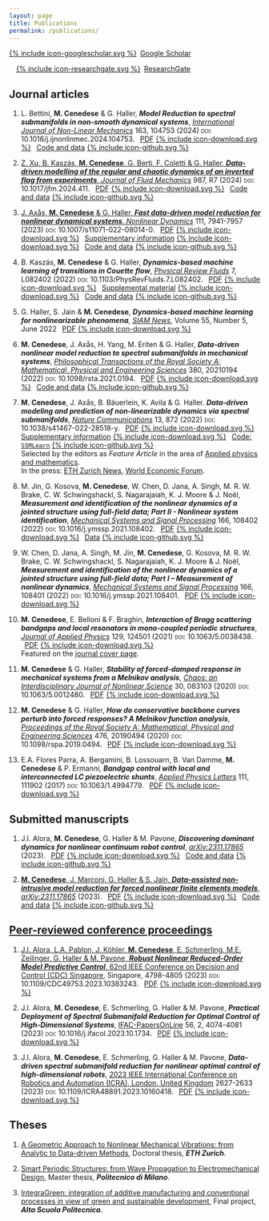 ```yaml
---
layout: page
title: Publications
permalink: /publications/
---
```


<p><a href="https://scholar.google.com/citations?user=5sEbfHEAAAAJ&hl=en"><span style=';margin-right:.5em' class="icon icon--googlescholar">{% include icon-googlescholar.svg %}</span>Google Scholar</a>

<a href="https://www.researchgate.net/profile/Mattia-Cenedese"><span style='margin-left:1em;margin-right:.5em' class="icon icon--researchgate">{% include icon-researchgate.svg %}</span>ResearchGate</a>
</p>

## Journal articles

1. L. Bettini, **M. Cenedese** & G. Haller, ***Model Reduction to spectral submanifolds in non-smooth dynamical systems***, [*International Journal of Non-Linear Mechanics*](https://doi.org/10.1016/j.ijnonlinmec.2024.104753) 163, 104753 (2024) <span style="font-variant:small-caps;">doi</span>: 10.1016/j.ijnonlinmec.2024.104753. <a style='margin-left:.5em' href="https://www.georgehaller.com/reprints/smooth_dyn_systems.pdf">PDF<span style='margin-left:.3em;margin-right:.5em' class="icon icon--download">{% include icon-download.svg %}</span></a> <a href="https://github.com/haller-group/SSMLearn/tree/main/miscellaneous/nonsmoothSSM">Code and data<span style='margin-left:.3em;margin-right:.5em' class="icon icon--download">{% include icon-github.svg %}

2. Z. Xu, B. Kaszás, **M. Cenedese**, G. Berti, F. Coletti & G. Haller, ***Data-driven modelling of the regular and chaotic dynamics of an inverted flag from experiments***, [*Journal of Fluid Mechanics*](https://doi.org/10.1017/jfm.2024.411) 987, R7 (2024) <span style="font-variant:small-caps;">doi</span>: 10.1017/jfm.2024.411. <a style='margin-left:.5em' href="https://www.georgehaller.com/reprints/inverted_flag_experiments.pdf">PDF<span style='margin-left:.3em;margin-right:.5em' class="icon icon--download">{% include icon-download.svg %}</span></a> <a href="https://github.com/haller-group/SSMLearn/tree/main/examples/invertedflag">Code and data<span style='margin-left:.3em;margin-right:.5em' class="icon icon--download">{% include icon-github.svg %}

3. J. Axås, **M. Cenedese** & G. Haller, ***Fast data-driven model reduction for nonlinear dynamical systems***, [*Nonlinear Dynamics*](https://doi.org/10.1007/s11071-022-08014-0) 111, 7941-7957 (2023) <span style="font-variant:small-caps;">doi</span>: 10.1007/s11071-022-08014-0. <a style='margin-left:.5em' href="https://link.springer.com/content/pdf/10.1007/s11071-022-08014-0.pdf">PDF<span style='margin-left:.3em;margin-right:.5em' class="icon icon--download">{% include icon-download.svg %}</span></a> <a href="https://link.springer.com/article/10.1007/s11071-022-08014-0#Sec16">Supplementary information<span style='margin-left:.3em;margin-right:.5em' class="icon icon--download">{% include icon-download.svg %}</span></a> <a href="https://github.com/haller-group/SSMLearn/tree/main/fastSSM">Code and data<span style='margin-left:.3em;margin-right:.5em' class="icon icon--download">{% include icon-github.svg %}</span></a>

4. B. Kaszás, **M. Cenedese** & G. Haller, ***Dynamics-based machine learning of transitions in Couette flow***, [*Physical Review Fluids*](https://doi.org/10.1103/PhysRevFluids.7.L082402) 7, L082402 (2022) <span style="font-variant:small-caps;">doi</span>: 10.1103/PhysRevFluids.7.L082402. <a style='margin-left:.5em' href="http://www.georgehaller.com/reprints/dynamicsbasedmachinelearning.pdf">PDF<span style='margin-left:.3em;margin-right:.5em' class="icon icon--download">{% include icon-download.svg %}</span></a> <a href="https://journals.aps.org/prfluids/supplemental/10.1103/PhysRevFluids.7.L082402/supplemental_couette.pdf">Supplemental material<span style='margin-left:.3em;margin-right:.5em' class="icon icon--download">{% include icon-download.svg %}</span></a> <a href="https://github.com/haller-group/SSMLearn">Code and data<span style='margin-left:.3em;margin-right:.5em' class="icon icon--download">{% include icon-github.svg %}</span></a>

2. G. Haller, S. Jain & **M. Cenedese**, ***Dynamics-based machine learning for nonlinearizable phenomena***, [*SIAM News*](https://sinews.siam.org/Details-Page/dynamics-based-machine-learning-for-nonlinearizable-phenomena), Volume 55, Number 5, June 2022 <a style='margin-left:.5em' href="http://www.georgehaller.com/reprints/HallerJainCenedese_dynamics_based_machine_learning.pdf">PDF<span style='margin-left:.3em;margin-right:.5em' class="icon icon--download">{% include icon-download.svg %}</span></a>

2. **M. Cenedese**, J. Axås, H. Yang, M. Eriten & G. Haller, ***Data-driven nonlinear model reduction to spectral submanifolds in mechanical systems***, [*Philosophical Transactions of the Royal Society A: Mathematical, Physical and Engineering Sciences*](https://doi.org/10.1098/rsta.2021.0194) 380, 20210194 (2022) <span style="font-variant:small-caps;">doi</span>: 10.1098/rsta.2021.0194.
<a style='margin-left:.5em' href="http://www.georgehaller.com/reprints/Cenedeseetal_DataDrivenNonlinearModelReduction.pdf">PDF<span style='margin-left:.3em;margin-right:.5em' class="icon icon--download">{% include icon-download.svg %}</span></a> 
<a href="https://github.com/haller-group/SSMLearn">Code and data<span style='margin-left:.3em;margin-right:.5em' class="icon icon--download">{% include icon-github.svg %}</span></a>

2. **M. Cenedese**, J. Axås, B. Bäuerlein, K. Avila & G. Haller. ***Data-driven modeling and prediction of non-linearizable dynamics via spectral submanifolds***, [*Nature Communications*](https://doi.org/10.1038/s41467-022-28518-y) 13, 872 (2022) <span style="font-variant:small-caps;">doi</span>: 10.1038/s41467-022-28518-y.
<a style='margin-left:.5em' href="https://www.nature.com/articles/s41467-022-28518-y.pdf">PDF<span style='margin-left:.3em;margin-right:.5em' class="icon icon--download">{% include icon-download.svg %}</span></a> 
<a href="https://static-content.springer.com/esm/art%3A10.1038%2Fs41467-022-28518-y/MediaObjects/41467_2022_28518_MOESM1_ESM.pdf">Supplementary information<span style='margin-left:.3em;margin-right:.5em' class="icon icon--download">{% include icon-download.svg %}</span></a> 
<a href="https://github.com/haller-group/SSMLearn">Code: `SSMLearn`<span style='margin-left:.3em;margin-right:.5em' class="icon icon--download">{% include icon-github.svg %}</span></a><br>
Selected by the editors as *Feature Article* in the area of [Applied physics and mathematics](https://www.nature.com/collections/hjhbgijcei).<br>
In the press: [ETH Zurich News](https://ethz.ch/en/news-and-events/eth-news/news/2022/02/predicting-complex-dynamics-from-data.html), [World Economic Forum](https://www.weforum.org/agenda/2022/03/predicting-complex-dynamics-from-data/).

2.  M. Jin, G. Kosova, **M. Cenedese**, W. Chen, D. Jana, A. Singh, M. R. W. Brake, C. W. Schwingshackl, S. Nagarajaiah, K. J. Moore & J. Noël, ***Measurement and identification of the nonlinear dynamics of a jointed structure using full-field data; Part II - Nonlinear system identification***, [*Mechanical Systems and Signal Processing*](https://doi.org/10.1016/j.ymssp.2021.108402) 166, 108402 (2022) <span style="font-variant:small-caps;">doi</span>: 10.1016/j.ymssp.2021.108402.
<a style='margin-left:.5em' href="/assets/publications/2022MSSPJinKosovaCenedese_etal.pdf">PDF<span style='margin-left:.3em;margin-right:.5em' class="icon icon--download">{% include icon-download.svg %}</span></a> 
<a href="https://github.com/mattiacenedese/BRBtesting">Data<span style='margin-left:.3em;margin-right:.5em' class="icon icon--download">{% include icon-github.svg %}</span></a>

2. W. Chen, D. Jana, A. Singh, M. Jin, **M. Cenedese**, G. Kosova, M. R. W. Brake, C. W. Schwingshackl, S. Nagarajaiah, K. J. Moore & J. Noël, ***Measurement and identification of the nonlinear dynamics of a jointed structure using full-field data; Part I – Measurement of nonlinear dynamics***, [*Mechanical Systems and Signal Processing*](https://doi.org/10.1016/j.ymssp.2021.108401) 166, 108401 (2022) <span style="font-variant:small-caps;">doi</span>: 10.1016/j.ymssp.2021.108401.
<a style='margin-left:.5em' href="/assets/publications/2022MSSPChenJanaSingh_etal.pdf">PDF<span style='margin-left:.3em;margin-right:.5em' class="icon icon--download">{% include icon-download.svg %}</span></a> 

2. **M. Cenedese**, E. Belloni & F. Braghin, ***Interaction of Bragg scattering bandgaps and local resonators in mono-coupled periodic structures***, [*Journal of Applied Physics*](https://aip.scitation.org/doi/full/10.1063/5.0038438) 129, 124501 (2021) <span style="font-variant:small-caps;">doi</span>: 10.1063/5.0038438. 
<a style='margin-left:.5em' href="/assets/publications/2021JAPCenedeseBelloniBraghin.pdf">PDF<span style='margin-left:.3em;margin-right:.5em' class="icon icon--download">{% include icon-download.svg %}</span></a><br>
Featured on the [journal cover page](https://aip.scitation.org/action/showLargeCover?doi=10.1063%2Fjap.2021.129.issue-12).

2. **M. Cenedese** & G. Haller, ***Stability of forced-damped response in mechanical systems from a Melnikov analysis***, [*Chaos: an Interdisciplinary Journal of Nonlinear Science*](https://aip.scitation.org/doi/full/10.1063/5.0012480) 30, 083103 (2020) <span style="font-variant:small-caps;">doi</span>: 10.1063/5.0012480.
<a style='margin-left:.5em' href="http://www.georgehaller.com/reprints/CenedeseHaller_stabilityMelnikov.pdf">PDF<span style='margin-left:.3em;margin-right:.5em' class="icon icon--download">{% include icon-download.svg %}</span></a> 

2. **M. Cenedese** & G. Haller, ***How do conservative backbone curves perturb into forced responses? A Melnikov function analysis***, [*Proceedings of the Royal Society A: Mathematical, Physical and Engineering Sciences*](royalsocietypublishing.org/doi/abs/10.1098/rspa.2019.0494?af=R) 476, 20190494 (2020) <span style="font-variant:small-caps;">doi</span>: 10.1098/rspa.2019.0494.
<a style='margin-left:.5em' href="http://www.georgehaller.com/reprints/CenedeseHaller_backboneMelnikov.pdf">PDF<span style='margin-left:.3em;margin-right:.5em' class="icon icon--download">{% include icon-download.svg %}</span></a> 

2. E.A. Flores Parra, A. Bergamini, B. Lossouarn, B. Van Damme, **M. Cenedese** & P. Ermanni, ***Bandgap control with local and interconnected LC piezoelectric shunts***, [*Applied Physics Letters*](https://aip.scitation.org/doi/full/10.1063/1.4994779) 111, 111902 (2017) <span style="font-variant:small-caps;">doi</span>: 10.1063/1.4994779. 
<a style='margin-left:.5em' href="https://www.research-collection.ethz.ch/bitstream/handle/20.500.11850/185265/Bangap.pdf?sequence=1&isAllowed=y#page=3">PDF<span style='margin-left:.3em;margin-right:.5em' class="icon icon--download">{% include icon-download.svg %}</span></a> 

## Submitted manuscripts

1. J.I. Alora, **M. Cenedese**, G. Haller & M. Pavone, ***Discovering dominant dynamics for nonlinear continuum robot control***, [*arXiv:2311.17865*](https://www.researchsquare.com/article/rs-4716136/v1) (2023).
<a style='margin-left:.5em' href="https://www.researchsquare.com/article/rs-4716136/v1">PDF<span style='margin-left:.3em;margin-right:.5em' class="icon icon--download">{% include icon-download.svg %}</span></a> <a href="https://github.com/StanfordASL/soft-robot-control">Code and data<span style='margin-left:.3em;margin-right:.5em' class="icon icon--download">{% include icon-github.svg %}

2. **M. Cenedese**, J. Marconi, G. Haller & S. Jain, ***Data-assisted non-intrusive model reduction for forced nonlinear finite elements models***, [*arXiv:2311.17865*](http://arxiv.org/abs/2311.17865) (2023).
<a style='margin-left:.5em' href="https://arxiv.org/pdf/2311.17865.pdf">PDF<span style='margin-left:.3em;margin-right:.5em' class="icon icon--download">{% include icon-download.svg %}</span></a> <a href="https://github.com/haller-group/SSMLearn/">Code and data<span style='margin-left:.3em;margin-right:.5em' class="icon icon--download">{% include icon-github.svg %}

## Peer-reviewed conference proceedings

1. J.I. Alora, L.A. Pablon, J. Köhler, **M. Cenedese**, E. Schmerling, M.E. Zeilinger, G. Haller & M. Pavone, ***Robust Nonlinear Reduced-Order Model Predictive Control***, [62nd IEEE Conference on Decision and Control (CDC) Singapore](https://doi.org/10.1109/CDC49753.2023.10383243), Singapore, 4798-4805 (2023) <span style="font-variant:small-caps;">doi</span>: 10.1109/CDC49753.2023.10383243.
<a style='margin-left:.5em' href="https://arxiv.org/pdf/2309.05746.pdf">PDF<span style='margin-left:.3em;margin-right:.5em' class="icon icon--download">{% include icon-download.svg %}</span></a> 

2. J.I. Alora, **M. Cenedese**, E. Schmerling, G. Haller & M. Pavone, ***Practical Deployment of Spectral Submanifold Reduction for Optimal Control of High-Dimensional Systems***, [IFAC-PapersOnLine](https://www.sciencedirect.com/science/article/pii/S2405896323021432) 56, 2, 4074-4081 (2023) <span style="font-variant:small-caps;">doi</span>: 10.1016/j.ifacol.2023.10.1734.
<a style='margin-left:.5em' href="https://stanfordasl.github.io/wp-content/papercite-data/pdf/Alora.Cenedese.IFAC23.pdf">PDF<span style='margin-left:.3em;margin-right:.5em' class="icon icon--download">{% include icon-download.svg %}</span></a> 

2. J.I. Alora, **M. Cenedese**, E. Schmerling, G. Haller & M. Pavone, ***Data-driven spectral submanifold reduction for nonlinear optimal control of high-dimensional robots***, [2023 IEEE International Conference on Robotics and Automation (ICRA), London, United Kingdom](https://ieeexplore.ieee.org/document/10160418) 2627-2633 (2023) <span style="font-variant:small-caps;">doi</span>: 10.1109/ICRA48891.2023.10160418.
<a style='margin-left:.5em' href="https://www.georgehaller.com/reprints/highdimensionalrobots.pdf">PDF<span style='margin-left:.3em;margin-right:.5em' class="icon icon--download">{% include icon-download.svg %}</span></a>

## Theses

1. [A Geometric Approach to Nonlinear Mechanical Vibrations: from Analytic to Data-driven Methods](https://www.research-collection.ethz.ch/handle/20.500.11850/528996), Doctoral thesis, ***ETH Zurich***.

2. [Smart Periodic Structures: from Wave Propagation to Electromechanical Design](https://www.politesi.polimi.it/handle/10589/131354), Master thesis, ***Politecnico di Milano***.

2. [IntegraGreen: integration of additive manufacturing and conventional processes in view of green and sustainable development](https://www.asp-poli.it/projects/integragreen-integration-of-additive-manufacturing-and-machining-processes-in-view-of-green-and-sustainable-development/), Final project, ***Alta Scuola Politecnica***.






